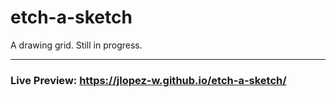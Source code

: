 # etch-a-sketch

A drawing grid. Still in progress.
***
### Live Preview: https://jlopez-w.github.io/etch-a-sketch/
